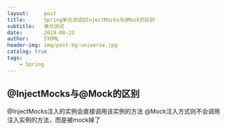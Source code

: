 ```yaml
---
layout:     post
title:      Spring单元测试@InjectMocks与@Mock的区别
subtitle:   单元测试
date:       2019-08-23
author:     SYDML
header-img: img/post-bg-universe.jpg
catalog: true
tags:
    - Spring
---
```


## @InjectMocks与@Mock的区别
@InjectMocks注入的实例会直接调用该实例的方法
@Mock注入方式则不会调用注入实例的方法，而是被mock掉了